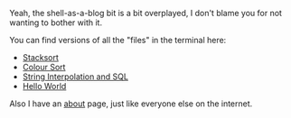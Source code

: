Yeah, the shell-as-a-blog bit is a bit overplayed, I don't blame you for not wanting to bother with it.

You can find versions of all the "files" in the terminal here:

- [Stacksort](blog/stacksort.html)
- [Colour Sort](blog/colour-sort.html)
- [String Interpolation and SQL](blog/string-interpolation-and-sql.html)
- [Hello World](blog/hello-world.html)

Also I have an [about](/about.html) page, just like everyone else on the internet.
